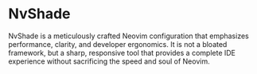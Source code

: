 # NvShade
NvShade is a meticulously crafted Neovim configuration that emphasizes performance, clarity, and developer ergonomics. It is not a bloated framework, but a sharp, responsive tool that provides a complete IDE experience without sacrificing the speed and soul of Neovim.
